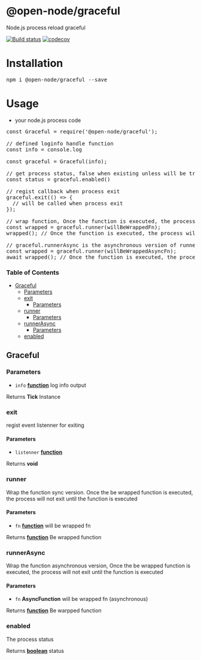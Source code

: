 # @open-node/graceful
Node.js process reload graceful

[![Build status](https://travis-ci.com/open-node/graceful.svg?branch=master)](https://travis-ci.org/open-node/graceful)
[![codecov](https://codecov.io/gh/open-node/graceful/branch/master/graph/badge.svg)](https://codecov.io/gh/open-node/graceful)

# Installation
<pre>npm i @open-node/graceful --save</pre>

# Usage
* your node.js process code
<pre>
const Graceful = require('@open-node/graceful');

// defined loginfo handle function
const info = console.log

const graceful = Graceful(info);

// get process status, false when existing unless will be true
const status = graceful.enabled()

// regist callback when process exit
graceful.exit(() => {
  // will be called when process exit
});

// wrap function, Once the function is executed, the process will not exit until the function is executed
const wrapped = graceful.runner(willBeWrappedFn);
wrapped(); // Once the function is executed, the process will not exit until the function is executed

// graceful.runnerAsync is the asynchronous version of runner
const wrapped = graceful.runner(willBeWrappedAsyncFn);
await wrapped(); // Once the function is executed, the process will not exit until the function is executed
</pre>



<!-- Generated by documentation.js. Update this documentation by updating the source code. -->

### Table of Contents

-   [Graceful][1]
    -   [Parameters][2]
    -   [exit][3]
        -   [Parameters][4]
    -   [runner][5]
        -   [Parameters][6]
    -   [runnerAsync][7]
        -   [Parameters][8]
    -   [enabled][9]

## Graceful

### Parameters

-   `info` **[function][10]** log info output

Returns **Tick** Instance

### exit

regist event listenner for exiting

#### Parameters

-   `listenner` **[function][10]**

Returns **void**

### runner

Wrap the function sync version.
Once the be wrapped function is executed,
the process will not exit until the function is executed

#### Parameters

-   `fn` **[function][10]** will be wrapped fn

Returns **[function][10]** Be wrapped function

### runnerAsync

Wrap the function asynchronous version,
Once the be wrapped function is executed,
the process will not exit until the function is executed

#### Parameters

-   `fn` **AsyncFunction** will be wrapped fn (asynchronous)

Returns **[function][10]** Be warpped function

### enabled

The process status

Returns **[boolean][11]** status

[1]: #graceful

[2]: #parameters

[3]: #exit

[4]: #parameters-1

[5]: #runner

[6]: #parameters-2

[7]: #runnerasync

[8]: #parameters-3

[9]: #enabled

[10]: https://developer.mozilla.org/docs/Web/JavaScript/Reference/Statements/function

[11]: https://developer.mozilla.org/docs/Web/JavaScript/Reference/Global_Objects/Boolean
